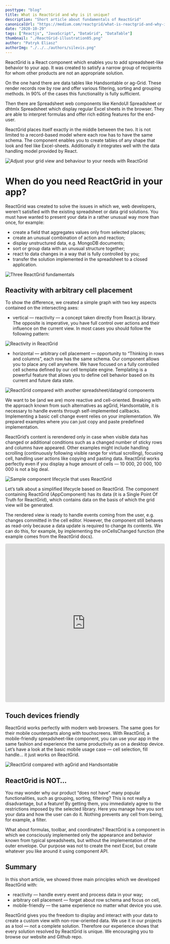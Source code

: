 ```yaml
---
posttype: "blog"
title: What is ReactGrid and why is it unique?
description: "Short article about fundamentals of ReactGrid"
canonicalUrl: "https://medium.com/reactgrid/what-is-reactgrid-and-why-is-it-unique-9b4e5e807f5a"
date: "2020-10-29"
tags: ["Reactjs", "JavaScript", "DataGrid", "DataTable"]
thumbnail: "./ReactGrid-illustration05.png"
author: "Patryk Eliasz"
authorImg: "./../../authors/silevis.png"
---
```


ReactGrid is a React component which enables you to add spreadsheet-like behavior to your app. It was created to satisfy a narrow group of recipients for whom other products are not an appropriate solution.

On the one hand there are data tables like Handsontable or ag-Grid. These render records row by row and offer various filtering, sorting and grouping methods. In 90% of the cases this functionality is fully sufficient.

Then there are Spreadsheet web components like KendoUI Spreadsheet or dhtmlx Spreadsheet which display regular Excel sheets in the browser. They are able to interpret formulas and offer rich editing features for the end-user.

ReactGrid places itself exactly in the middle between the two. It is not limited to a record-based model where each row has to have the same schema. The component enables you to create tables of any shape that look and feel like Excel-sheets. Additionally it integrates well with the data handling model provided by React.

![Adjust your grid view and behaviour to your needs with ReactGrid](./ReactGrid-illustration05.png)

# When do you need ReactGrid in your app?

ReactGrid was created to solve the issues in which we, web developers, weren’t satisfied with the existing spreadsheet or data grid solutions. You must have wanted to present your data in a rather unusual way more than once, for example:

- create a field that aggregates values only from selected places;
- create an unusual combination of action and reaction;
- display unstructured data, e.g. MongoDB documents;
- sort or group data with an unusual structure together;
- react to data changes in a way that is fully controlled by you;
- transfer the solution implemented in the spreadsheet to a closed application.

![Three ReactGrid fundamentals](./ReactGrid-illustration01.png)

## Reactivity with arbitrary cell placement

To show the difference, we created a simple graph with two key aspects contained on the intersecting axes:

- vertical — reactivity — a concept taken directly from React.js library. The opposite is imperative, you have full control over actions and their influence on the current view. In most cases you should follow the following pattern:

![Reactivity in ReactGrid](./ReactGrid-illustration02.png)

- horizontal — arbitrary cell placement — opportunity to “Thinking in rows and columns”, each row has the same schema. Our component allows you to place any cell anywhere. We have focused on a fully controlled cell schema defined by our cell template engine. Templating is a powerful feature that allows you to define cell behavior based on its current and future data state.

![ReactGrid compared with another spreadsheet/datagrid components](./ReactGrid-illustration03.png)

We want to be (and we are) more reactive and cell-oriented. Breaking with the approach known from such alternatives as agGrid, Handsontable, it is necessary to handle events through self-implemented callbacks. Implementing a basic cell change event relies on your implementation. We prepared examples where you can just copy and paste predefined implementation.

ReactGrid’s content is rerendered only in case when visible data has changed or additional conditions such as a changed number of sticky rows and columns have appeared. Other examples might include handling scrolling (continuously following visible range for virtual scrolling), focusing cell, handling user actions like copying and pasting data. ReactGrid works perfectly even if you display a huge amount of cells — 10 000, 20 000, 100 000 is not a big deal.

![Sample component lifecycle that uses ReactGrid](./ReactGrid-illustration04.png)

Let’s talk about a simplified lifecycle based on ReactGrid. The component containing ReactGrid (AppComponent) has its data (it is a Single Point Of Truth for ReactGrid), which contains data on the basis of which the grid view will be generated.

The rendered view is ready to handle events coming from the user, e.g. changes committed in the cell editor. However, the component still behaves as read-only because a data update is required to change its contents. We can do this, for example, by implementing the onCellsChanged function (the example comes from the ReactGrid docs).

<iframe src="https://codesandbox.io/embed/reactgrid-handling-changes-crzfx?fontsize=14&hidenavigation=1&theme=dark"
    style="width:100%; height:500px; border:0; border-radius: 4px; overflow:hidden;"
    title="reactgrid-handling-changes"
    allow="accelerometer; ambient-light-sensor; camera; encrypted-media; geolocation; gyroscope; hid; microphone; midi; payment; usb; vr; xr-spatial-tracking"
    sandbox="allow-forms allow-modals allow-popups allow-presentation allow-same-origin allow-scripts"
></iframe>

## Touch devices friendly

ReactGrid works perfectly with modern web browsers. The same goes for their mobile counterparts along with touchscreens. With ReactGrid, a mobile-friendly spreadsheet-like component, you can use your app in the same fashion and experience the same productivity as on a desktop device. Let’s have a look at the basic mobile usage case — cell selection, fill handle… it just works on ReactGrid.

![ReactGrid compared with agGrid and Handsontable](./reactgrid-comparison.gif)

## ReactGrid is NOT…

You may wonder why our product “does not have” many popular functionalities, such as grouping, sorting, filtering? This is not really a disadvantage, but a feature! By getting them, you immediately agree to the restrictions imposed by the selected library. Here you manage how you sort your data and how the user can do it. Nothing prevents any cell from being, for example, a filter.

What about formulas, toolbar, and coordinates? ReactGrid is a component in which we consciously implemented only the appearance and behavior known from typical spreadsheets, but without the implementation of the outer envelope. Our purpose was not to create the next Excel, but create whatever you like around it using component API.

## Summary

In this short article, we showed three main principles which we developed ReactGrid with:
- reactivity — handle every event and process data in your way;
- arbitrary cell placement — forget about row schema and focus on cell,
- mobile-friendly — the same experience no matter what device you use.

ReactGrid gives you the freedom to display and interact with your data to create a custom view with non-row-oriented data. We use it in our projects as a tool — not a complete solution. Therefore our experience shows that every solution resolved by ReactGrid is unique. We encouraging you to browse our website and Github repo.